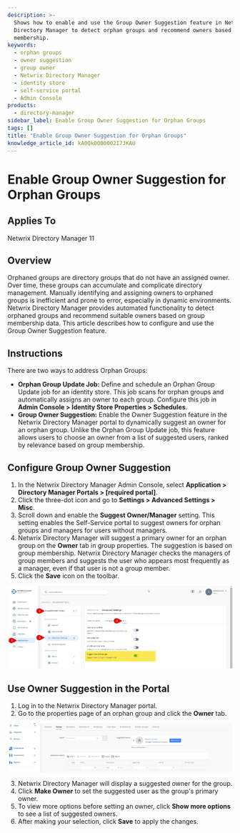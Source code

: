 ```yaml
---
description: >-
  Shows how to enable and use the Group Owner Suggestion feature in Netwrix
  Directory Manager to detect orphan groups and recommend owners based on group
  membership.
keywords:
  - orphan groups
  - owner suggestion
  - group owner
  - Netwrix Directory Manager
  - identity store
  - self-service portal
  - Admin Console
products:
  - directory-manager
sidebar_label: Enable Group Owner Suggestion for Orphan Groups
tags: []
title: "Enable Group Owner Suggestion for Orphan Groups"
knowledge_article_id: kA0Qk0000002I7JKAU
---
```


# Enable Group Owner Suggestion for Orphan Groups

## Applies To
Netwrix Directory Manager 11

## Overview
Orphaned groups are directory groups that do not have an assigned owner. Over time, these groups can accumulate and complicate directory management. Manually identifying and assigning owners to orphaned groups is inefficient and prone to error, especially in dynamic environments. Netwrix Directory Manager provides automated functionality to detect orphaned groups and recommend suitable owners based on group membership data. This article describes how to configure and use the Group Owner Suggestion feature.

## Instructions
There are two ways to address Orphan Groups:

- **Orphan Group Update Job:** Define and schedule an Orphan Group Update job for an identity store. This job scans for orphan groups and automatically assigns an owner to each group. Configure this job in **Admin Console > Identity Store Properties > Schedules**.
- **Group Owner Suggestion:** Enable the Owner Suggestion feature in the Netwrix Directory Manager portal to dynamically suggest an owner for an orphan group. Unlike the Orphan Group Update job, this feature allows users to choose an owner from a list of suggested users, ranked by relevance based on group membership.

## Configure Group Owner Suggestion
1. In the Netwrix Directory Manager Admin Console, select **Application > Directory Manager Portals > [required portal]**.  
2. Click the three-dot icon and go to **Settings > Advanced Settings > Misc**.  
3. Scroll down and enable the **Suggest Owner/Manager** setting. This setting enables the Self-Service portal to suggest owners for orphan groups and managers for users without managers.  
4. Netwrix Directory Manager will suggest a primary owner for an orphan group on the **Owner** tab in group properties. The suggestion is based on group membership. Netwrix Directory Manager checks the managers of group members and suggests the user who appears most frequently as a manager, even if that user is not a group member.  
5. Click the **Save** icon on the toolbar.

![Suggest Owner/Manager setting in Directory Manager portal settings](images/ka0Qk000000EWsr_0EMQk00000Bo2pu.png)

## Use Owner Suggestion in the Portal
1. Log in to the Netwrix Directory Manager portal.  
2. Go to the properties page of an orphan group and click the **Owner** tab.

![Owner tab in group properties showing suggested owner](images/ka0Qk000000EWsr_0EMQk00000BoBA3.png)

3. Netwrix Directory Manager will display a suggested owner for the group.  
4. Click **Make Owner** to set the suggested user as the group's primary owner.  
5. To view more options before setting an owner, click **Show more options** to see a list of suggested owners.  
6. After making your selection, click **Save** to apply the changes.
